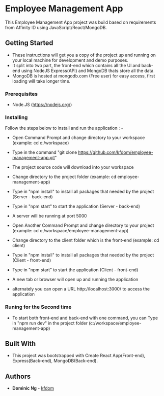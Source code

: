 # Employee Management App

This Employee Management App project was build based on requirements from Affinity ID using JavaScript/React/MongoDB.

## Getting Started

* These instructions will get you a copy of the project up and running on your local machine for development and demo purposes.
* It split into two part, the front-end which contains all the UI and back-end using NodeJS Express(API) and MongoDB thats store all the data.
* MongoDB is hosted at mongodb.com (Free user) for easy access, first loading will take longer time.

### Prerequisites

* Node.JS (https://nodejs.org/)

### Installing

Follow the steps below to install and run the application : -

* Open Command Prompt and change directory to your workspace (example: cd c:/workspace)
* Type in the command "git clone https://github.com/kfdom/employee-management-app.git"
* The project source code will download into your workspace
* Change directory to the project folder (example: cd employee-management-app)
* Type in "npm install" to install all packages that needed by the project (Server - back-end)
* Type in "npm start" to start the application (Server - back-end)
* A server will be running at port 5000

* Open Another Command Prompt and change directory to your project (example: cd c:/workspace/employee-management-app)
* Change directory to the client folder which is the front-end (example: cd client)
* Type in "npm install" to install all packages that needed by the project (Client - front-end)
* Type in "npm start" to start the application (Client - front-end)

* A new tab or browser will open up and running the application
* alternately you can open a URL http://localhost:3000/ to access the application

### Runing for the Second time
* To start both front-end and back-end with one command, you can Type in "npm run dev" in the project folder (c:/workspace/employee-management-app)

## Built With

* This project was bootstrapped with Create React App(Front-end), Express(Back-end), MongoDB(Back-end).

## Authors

* **Dominic Ng** - [kfdom](https://github.com/kfdom)
